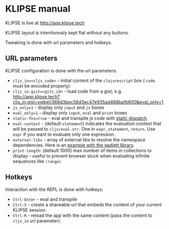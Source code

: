 # KLIPSE manual

KLIPSE is live at http://app.klipse.tech

KLIPSE layout is intentionnaly kept flat without any buttons.

Tweaking is done with url parameters and hotkeys.

## URL parameters

KLIPSE configuration is done with the url parameters:


* `cljs_in=<cljs_code>` - initial content of the `clojurescript` box ( `code` must be encoded properly)
* `cljs_in.gist=<gits_id>` - load code from a gist;  e.g. http://app.klipse.tech?cljs_in.gist=viebel/368d3bec58d3ec47e935ad488bafb600&eval_only=1
* `js_only=1` - display only `input` and `js` boxes
* `eval_only=1` - display only `input`, `eval` and `print` boxes
* `static-fns=true` - eval and transpile js code with [static dispatch](https://github.com/clojure/clojurescript/wiki/Compiler-Options#static-fns)
* `eval-context` - (default `statement`) indicates the evaluation context that will be passed to `cljs/eval-str`. One in `expr`, `statement`, `return`. Use `expr` if you want to evaluate only one expression.
* `external-libs` - array of external libs to resolve the namespace dependencies. Here is an [example with the gadjett library](http://app.klipse.tech/?cljs_in.gist=viebel/56695ae0360b8692255cc84115d37c6b&external-libs=[https://raw.githubusercontent.com/viebel/gadjett/master/src/]).
* `print-length`: (default 1000) max number of items in collections to display - useful to prevent browser stuck when evaluating infinite sequences like `(range)`


## Hotkeys

Interaction with the REPL is done with hotkeys:


* `Ctrl-Enter` - eval and transpile
* `Ctrl-S` - create a shareable url that embeds the content of your current KLIPSE session.
* `Ctrl-R` - reload the app with the same content (pass the content to `cljs_in` url parameter).

